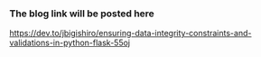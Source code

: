 ### The blog link will be posted here

https://dev.to/jbigishiro/ensuring-data-integrity-constraints-and-validations-in-python-flask-55oj